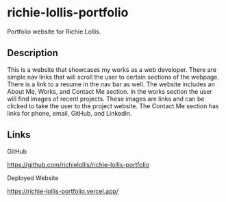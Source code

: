 # richie-lollis-portfolio

Portfolio website for Richie Lollis.

## Description

This is a website that showcases my works as a web developer. There are simple nav links that will scroll the user to certain sections of the webpage. There is a link to a resume in the nav bar as well. The website includes an About Me, Works, and Contact Me section. In the works section the user will find images of recent projects. These images are links and can be clicked to take the user to the project website. The Contact Me section has links for phone, email, GitHub, and LinkedIn.

## Links

GitHub

https://github.com/richielollis/richie-lollis-portfolio

Deployed Website

https://richie-lollis-portfolio.vercel.app/
